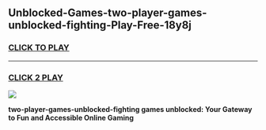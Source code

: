 
## Unblocked-Games-two-player-games-unblocked-fighting-Play-Free-18y8j
<h3>
<a href="https://premium76.site?title=two-player-games-unblocked-fighting&ref=23A">CLICK TO PLAY</a></h3>
<hr>

<h3>
<a href="https://premium76.site?title=two-player-games-unblocked-fighting&ref=23A">CLICK 2 PLAY</a>
  
</h3>

<a href="https://premium76.site?title=two-player-games-unblocked-fighting&ref=23A"><img src="https://clearcache.store/games.png"></a>


**two-player-games-unblocked-fighting games unblocked: Your Gateway to Fun and Accessible Online Gaming**
